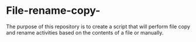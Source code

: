 # File-rename-copy-
The purpose of this repository is to create a script that will perform file copy and rename activities based on the contents of a file or manually.
